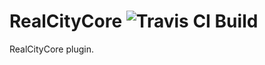# RealCityCore ![Travis CI Build](https://travis-ci.org/CalmBit/RealCityCore.svg)
RealCityCore plugin.
